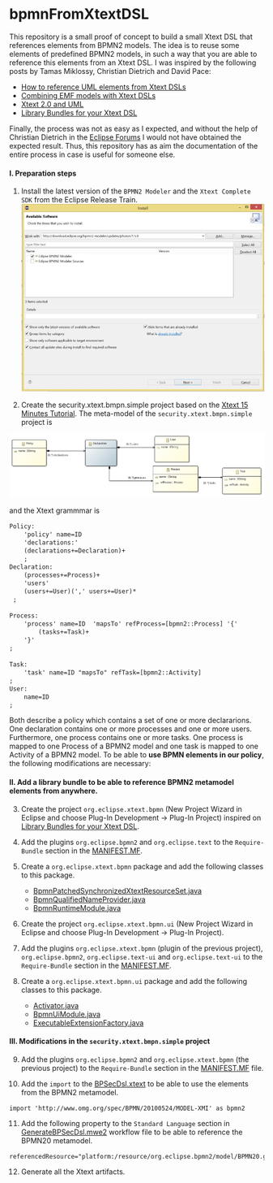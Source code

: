 # bpmnFromXtextDSL

This repository is a small proof of concept to build a small Xtext DSL that references elements from BPMN2 models.
The idea is to reuse some elements of predefined BPMN2 models, in such a way that you are able to reference this elements from an Xtext DSL. I was inspired by the following posts by Tamas Miklossy, Christian Dietrich and David Pace:

* [How to reference UML elements from Xtext DSLs](https://blogs.itemis.com/en/how-to-reference-uml-elements-from-xtext-dsls)
* [Combining EMF models with Xtext DSLs](https://blogs.itemis.com/en/combining-emf-models-with-xtext-dsls?hsLang=en)
* [Xtext 2.0 and UML](https://dietrich-it.de/xtext/2011/07/17/xtext-2.0-and-uml/)
* [Library Bundles for your Xtext DSL](https://www.davidpace.de/library-bundles-for-your-xtext-dsl)

Finally, the process was not as easy as I expected, and without the help of Christian Dietrich in the [Eclipse Forums](https://www.eclipse.org/forums/index.php/m/1853751/#msg_1853751) I would not have obtained the expected result. Thus, this repository has as aim the documentation of the entire process in case is useful for someone else.

#### I. Preparation steps
1. Install the latest version of the `BPMN2 Modeler` and the `Xtext Complete SDK` from the Eclipse Release Train.
![Installation.jpg](./images/1-Installation.jpg)

2. Create the security.xtext.bmpn.simple project based on the [Xtext 15 Minutes Tutorial](https://www.eclipse.org/Xtext/documentation/102_domainmodelwalkthrough.html). The meta-model of the `security.xtext.bmpn.simple` project is

![bPSecDslMM.jpg](./images/bPSecDslMM.png)

and the Xtext grammmar is

```
Policy:
	'policy' name=ID
	'declarations:'
	(declarations+=Declaration)+
	;
Declaration:
	(processes+=Process)+
	'users'
	(users+=User)(',' users+=User)*
 ;

Process: 
	'process' name=ID  'mapsTo' refProcess=[bpmn2::Process] '{'
		(tasks+=Task)+  
	'}'
; 

Task:
	'task' name=ID "mapsTo" refTask=[bpmn2::Activity]
;
User:
	name=ID
;
````
Both describe a policy which contains a set of one or more declararions. One declaration contains one or more processes and one or more users. Furthermore, one process contains one or more tasks. One process is mapped to one Process of a BPMN2 model and one task is mapped to one Activity of a BPMN2 model. To be able to **use BPMN elements in our policy**, the following modifications are necessary:

#### II. Add a library bundle to be able to reference BPMN2 metamodel elements from anywhere.

3.  Create the project `org.eclipse.xtext.bpmn` (New Project Wizard in Eclipse and choose Plug-In Development -> Plug-In Project) inspired on [Library Bundles for your Xtext DSL](https://www.davidpace.de/library-bundles-for-your-xtext-dsl).

4. Add the plugins `org.eclipse.bpmn2` and `org.eclipse.text` to the `Require-Bundle` section in the [MANIFEST.MF](https://github.com/reinaqu/bpmnFromXtextDSL/blob/main/org.eclipse.xtext.bpmn/META-INF/MANIFEST.MF#L8-L9).

5. Create a `org.eclipse.xtext.bpmn` package and add the following classes to this package.
	* [BpmnPatchedSynchronizedXtextResourceSet.java](https://github.com/reinaqu/bpmnFromXtextDSL/blob/main/org.eclipse.xtext.bpmn/src/org/eclipse/xtext/bpmn/BpmnPatchedSynchronizedXtextResourceSet.java)
	* [BpmnQualifiedNameProvider.java](https://github.com/reinaqu/bpmnFromXtextDSL/blob/main/org.eclipse.xtext.bpmn/src/org/eclipse/xtext/bpmn/BpmnQualifiedNameProvider.java)
	* [BpmnRuntimeModule.java](https://github.com/reinaqu/bpmnFromXtextDSL/blob/main/org.eclipse.xtext.bpmn/src/org/eclipse/xtext/bpmn/BpmnRuntimeModule.java)

6.  Create the project `org.eclipse.xtext.bpmn.ui` (New Project Wizard in Eclipse and choose Plug-In Development -> Plug-In Project).

7.  Add the plugins `org.eclipse.xtext.bpmn` (plugin of the previous project), `org.eclipse.bpmn2`, `org.eclipse.text-ui` and `org.eclipse.text-ui` to the `Require-Bundle` section in the [MANIFEST.MF](https://github.com/reinaqu/bpmnFromXtextDSL/blob/main/org.eclipse.xtext.bpmn.ui/META-INF/MANIFEST.MF#L8-L11). 

8. Create a `org.eclipse.xtext.bpmn.ui` package and add the following classes to this package.
	* [Activator.java](https://github.com/reinaqu/bpmnFromXtextDSL/blob/main/org.eclipse.xtext.bpmn.ui/src/org/eclipse/xtext/bpmn/ui/Activator.java)
	* [BpmnUiModule.java](https://github.com/reinaqu/bpmnFromXtextDSL/blob/main/org.eclipse.xtext.bpmn.ui/src/org/eclipse/xtext/bpmn/ui/BpmnUiModule.java)
	* [ExecutableExtensionFactory.java](https://github.com/reinaqu/bpmnFromXtextDSL/blob/main/org.eclipse.xtext.bpmn.ui/src/org/eclipse/xtext/bpmn/ui/ExecutableExtensionFactory.java)
	
#### III. Modifications in the `security.xtext.bmpn.simple` project

9. Add the plugins `org.eclipse.bpmn2` and  `org.eclipse.xtext.bpmn` (the previous project) to the `Require-Bundle` section in the [MANIFEST.MF](https://github.com/reinaqu/bpmnFromXtextDSL/blob/main/security.xtext.bmpn.simple/META-INF/MANIFEST.MF#L12) file.

10. Add the `import` to the [BPSecDsl.xtext](https://github.com/reinaqu/bpmnFromXtextDSL/blob/main/security.xtext.bmpn.simple/src/security/xtext/bmpn/simple/BPSecDsl.xtext#L6) to be able to use the elements from the BPMN2 metamodel.

````
import 'http://www.omg.org/spec/BPMN/20100524/MODEL-XMI' as bpmn2
````

11. Add the following property to the `Standard Language` section in [GenerateBPSecDsl.mwe2](https://github.com/reinaqu/bpmnFromXtextDSL/blob/main/security.xtext.bmpn.simple/src/security/xtext/bmpn/simple/GenerateBPSecDsl.mwe2#L39) workflow file to be able to reference the BPMN20 metamodel.

````
referencedResource="platform:/resource/org.eclipse.bpmn2/model/BPMN20.genmodel"
````

12. Generate all the Xtext artifacts.
 



